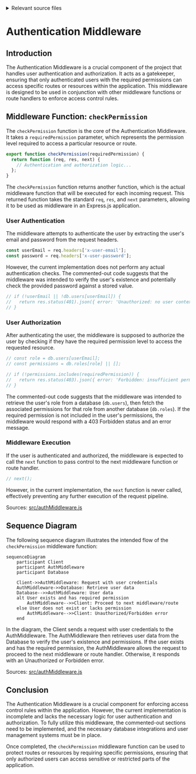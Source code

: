 <details>
<summary>Relevant source files</summary>

The following file was used as context for generating this wiki page:

- [src/authMiddleware.js](https://github.com/agattani123/access-control-service/blob/main/src/authMiddleware.js)

</details>

# Authentication Middleware

## Introduction

The Authentication Middleware is a crucial component of the project that handles user authentication and authorization. It acts as a gatekeeper, ensuring that only authenticated users with the required permissions can access specific routes or resources within the application. This middleware is designed to be used in conjunction with other middleware functions or route handlers to enforce access control rules.

## Middleware Function: `checkPermission`

The `checkPermission` function is the core of the Authentication Middleware. It takes a `requiredPermission` parameter, which represents the permission level required to access a particular resource or route.

```javascript
export function checkPermission(requiredPermission) {
  return function (req, res, next) {
    // Authentication and authorization logic...
  };
}
```

The `checkPermission` function returns another function, which is the actual middleware function that will be executed for each incoming request. This returned function takes the standard `req`, `res`, and `next` parameters, allowing it to be used as middleware in an Express.js application.

### User Authentication

The middleware attempts to authenticate the user by extracting the user's email and password from the request headers.

```javascript
const userEmail = req.headers['x-user-email'];
const password = req.headers['x-user-password'];
```

However, the current implementation does not perform any actual authentication checks. The commented-out code suggests that the middleware was intended to verify the user's existence and potentially check the provided password against a stored value.

```javascript
// if (!userEmail || !db.users[userEmail]) {
//   return res.status(401).json({ error: 'Unauthorized: no user context' });
// }
```

### User Authorization

After authenticating the user, the middleware is supposed to authorize the user by checking if they have the required permission level to access the requested resource.

```javascript
// const role = db.users[userEmail];
// const permissions = db.roles[role] || [];

// if (!permissions.includes(requiredPermission)) {
//   return res.status(403).json({ error: 'Forbidden: insufficient permissions' });
// }
```

The commented-out code suggests that the middleware was intended to retrieve the user's role from a database (`db.users`), then fetch the associated permissions for that role from another database (`db.roles`). If the required permission is not included in the user's permissions, the middleware would respond with a 403 Forbidden status and an error message.

### Middleware Execution

If the user is authenticated and authorized, the middleware is expected to call the `next` function to pass control to the next middleware function or route handler.

```javascript
// next();
```

However, in the current implementation, the `next` function is never called, effectively preventing any further execution of the request pipeline.

Sources: [src/authMiddleware.js]()

## Sequence Diagram

The following sequence diagram illustrates the intended flow of the `checkPermission` middleware function:

```mermaid
sequenceDiagram
    participant Client
    participant AuthMiddleware
    participant Database

    Client->>AuthMiddleware: Request with user credentials
    AuthMiddleware->>Database: Retrieve user data
    Database-->>AuthMiddleware: User data
    alt User exists and has required permission
        AuthMiddleware-->>Client: Proceed to next middleware/route
    else User does not exist or lacks permission
        AuthMiddleware-->>Client: Unauthorized/Forbidden error
    end
```

In the diagram, the Client sends a request with user credentials to the AuthMiddleware. The AuthMiddleware then retrieves user data from the Database to verify the user's existence and permissions. If the user exists and has the required permission, the AuthMiddleware allows the request to proceed to the next middleware or route handler. Otherwise, it responds with an Unauthorized or Forbidden error.

Sources: [src/authMiddleware.js]()

## Conclusion

The Authentication Middleware is a crucial component for enforcing access control rules within the application. However, the current implementation is incomplete and lacks the necessary logic for user authentication and authorization. To fully utilize this middleware, the commented-out sections need to be implemented, and the necessary database integrations and user management systems must be in place.

Once completed, the `checkPermission` middleware function can be used to protect routes or resources by requiring specific permissions, ensuring that only authorized users can access sensitive or restricted parts of the application.